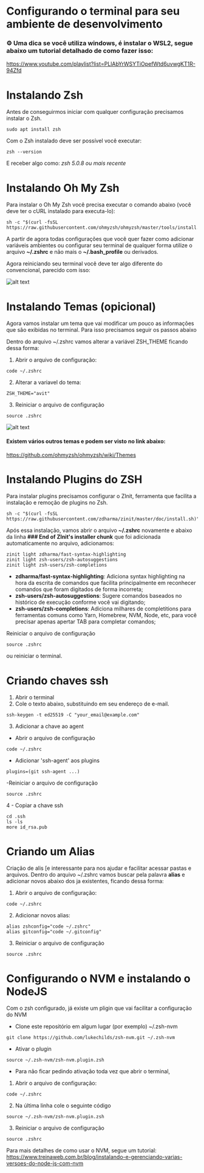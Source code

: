 # Configurando o terminal para seu ambiente de desenvolvimento 

### ⚙️ Uma dica se você utiliza windows, é instalar o WSL2, segue abaixo um tutorial detalhado de como fazer isso:
https://www.youtube.com/playlist?list=PLlAbYrWSYTiOpefWtd6uvwgKT1R-94Zfd

#
# Instalando Zsh

Antes de conseguirmos iniciar com qualquer configuração precisamos instalar o Zsh.

```
sudo apt install zsh
```
Com o Zsh instalado deve ser possível você executar:
```
zsh --version 
```
E receber algo como: *zsh 5.0.8 ou mais recente*

# Instalando Oh My Zsh

Para instalar o Oh My Zsh você precisa executar o comando abaixo (você deve ter o cURL instalado para executa-lo):

```
sh -c "$(curl -fsSL https://raw.githubusercontent.com/ohmyzsh/ohmyzsh/master/tools/install.sh)"
```

A partir de agora todas configurações que você quer fazer como adicionar variáveis ambientes ou configurar seu terminal de qualquer forma utilize o arquivo **~/.zshrc** e não mais o **~/.bash_profile** ou derivados.

Agora reiniciando seu terminal você deve ter algo diferente do convencional, parecido com isso:

![alt text](https://ohmyz.sh/img/themes/nebirhos.jpg)

# Instalando Temas (opicional)
Agora vamos instalar um tema que vai modificar um pouco as informações que são exibidas no terminal. Para isso precisamos seguir os passos abaixo

Dentro do arquivo ~/.zshrc vamos alterar a variável ZSH_THEME ficando dessa forma:
1. Abrir o arquivo de configuração: 
```
code ~/.zshrc
```
2. Alterar a variavel do tema:
```
ZSH_THEME="avit"
```
3. Reiniciar o arquivo de configuração
```
source .zshrc
```

![alt text](https://user-images.githubusercontent.com/49100982/108254755-79df0e00-716c-11eb-9069-da947bd4a3dc.jpg)

#### Existem vários outros temas e podem ser visto no link abaixo: 
https://github.com/ohmyzsh/ohmyzsh/wiki/Themes


# Instalando Plugins do ZSH
Para instalar plugins precisamos configurar o ZInit, ferramenta que facilita a instalação e remoção de plugins no Zsh.

```
sh -c "$(curl -fsSL https://raw.githubusercontent.com/zdharma/zinit/master/doc/install.sh)"

```
Após essa instalação, vamos abrir o arquivo **~/.zshrc** novamente e abaixo da linha **### End of ZInit's installer chunk** que foi adicionada automaticamente no arquivo, adicionamos:
```
zinit light zdharma/fast-syntax-highlighting
zinit light zsh-users/zsh-autosuggestions
zinit light zsh-users/zsh-completions
```

- **zdharma/fast-syntax-highlighting**: Adiciona syntax highlighting na hora da escrita de comandos que facilita principalmente em reconhecer comandos que foram digitados de forma incorreta;
- **zsh-users/zsh-autosuggestions**: Sugere comandos baseados no histórico de execução conforme você vai digitando;
- **zsh-users/zsh-completions**: Adiciona milhares de completitions para ferramentas comuns como Yarn, Homebrew, NVM, Node, etc, para você precisar apenas apertar TAB para completar comandos;

Reiniciar o arquivo de configuração
```
source .zshrc
```

ou reiniciar o terminal.

# Criando chaves ssh
1. Abrir o terminal
2. Cole o texto abaixo, substituindo em seu endereço de e-mail.
```
ssh-keygen -t ed25519 -C "your_email@example.com"
```
3. Adicionar a chave ao agent
- Abrir o arquivo de configuração
```
code ~/.zshrc
```
- Adicionar 'ssh-agent' aos plugins
```
plugins=(git ssh-agent ...)
```
-Reiniciar o arquivo de configuração
```
source .zshrc
```
4 - Copiar a chave ssh
```
cd .ssh
ls -ls
more id_rsa.pub
```

# Criando um Alias
Criação de alis [e interessante para nos ajudar e facilitar acessar pastas e arquivos.
Dentro do arquivo ~/.zshrc vamos buscar pela palavra **alias** e adicionar novos abaixo dos ja existentes, ficando dessa forma:
1. Abrir o arquivo de configuração: 
```
code ~/.zshrc
```
2. Adicionar novos alias:
```
alias zshconfig="code ~/.zshrc"
alias gitconfig="code ~/.gitconfig"
```
3. Reiniciar o arquivo de configuração
```
source .zshrc
```

# Configurando o NVM e instalando o NodeJS
Com o zsh configurado, já existe um pligin que vai facilitar a configuração do NVM

- Clone este repositório em algum lugar (por exemplo) ~/.zsh-nvm
```
git clone https://github.com/lukechilds/zsh-nvm.git ~/.zsh-nvm
```
- Ativar o plugin
```
source ~/.zsh-nvm/zsh-nvm.plugin.zsh
```
- Para não ficar pedindo ativação toda vez que abrir o terminal, 
1. Abrir o arquivo de configuração: 
```
code ~/.zshrc
```
2. Na última linha cole o seguinte código
```
source ~/.zsh-nvm/zsh-nvm.plugin.zsh
```
3. Reiniciar o arquivo de configuração
```
source .zshrc
```

Para mais detalhes de como usar o NVM, segue um tutorial:
https://www.treinaweb.com.br/blog/instalando-e-gerenciando-varias-versoes-do-node-js-com-nvm




    
